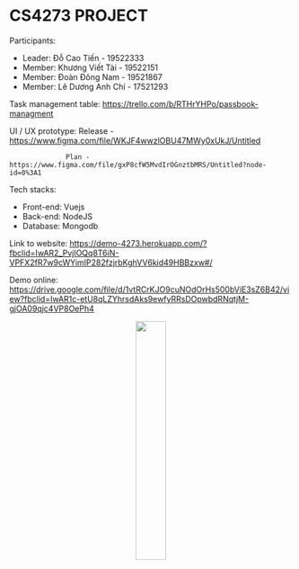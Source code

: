 #  CS4273 PROJECT

Participants:
- Leader: Đỗ Cao Tiến - 19522333
- Member: Khương Viết Tài - 19522151
- Member: Đoàn Đông Nam - 19521867
- Member: Lê Dương Anh Chí - 17521293

Task management table: https://trello.com/b/RTHrYHPo/passbook-managment

UI / UX prototype: Release - https://www.figma.com/file/WKJF4wwzlOBU47MWy0xUkJ/Untitled
                  
                  Plan - https://www.figma.com/file/gxP8cfW5MvdIrOGnztbMRS/Untitled?node-id=0%3A1

Tech stacks:

- Front-end: Vuejs
- Back-end: NodeJS
- Database: Mongodb

Link to website: https://demo-4273.herokuapp.com/?fbclid=IwAR2_PvjIOQq8T6iN-VPFX2fR7w9cWYimIP282fzjrbKghVV6kid49HBBzxw#/

Demo online: https://drive.google.com/file/d/1vtRCrKJO9cuNOdOrHs500bViE3sZ6B42/view?fbclid=IwAR1c-etU8qLZYhrsdAks9ewfyRRsDOpwbdRNqtjM-gjOA09qjc4VP8OePh4
<p align="center" width="100%">
    <img width="33%" src="https://i.stack.imgur.com/RJj4x.png"> 
</p>
